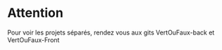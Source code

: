 # Attention

Pour voir les projets séparés, rendez vous aux gits VertOuFaux-back et VertOuFaux-Front
